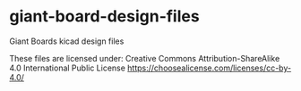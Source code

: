 # giant-board-design-files
Giant Boards kicad design files

These files are licensed under: Creative Commons Attribution-ShareAlike 4.0 International Public License
https://choosealicense.com/licenses/cc-by-4.0/
